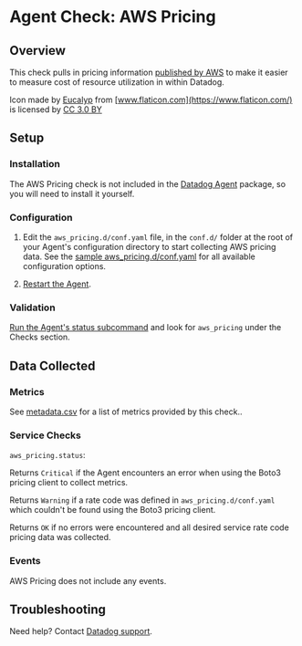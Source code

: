 # Agent Check: AWS Pricing

## Overview

This check pulls in pricing information [published by AWS][1] to make it easier to measure cost of resource utilization in within Datadog.

Icon made by [Eucalyp](https://www.flaticon.com/authors/eucalyp) from [www.flaticon.com](https://www.flaticon.com/) is licensed by [CC 3.0 BY](http://creativecommons.org/licenses/by/3.0/)

## Setup

### Installation

The AWS Pricing check is not included in the [Datadog Agent][2] package, so you will
need to install it yourself.

### Configuration

1. Edit the `aws_pricing.d/conf.yaml` file, in the `conf.d/` folder at the root of your Agent's configuration directory to start collecting AWS pricing data. See the [sample aws_pricing.d/conf.yaml][2] for all available configuration options.

2. [Restart the Agent][3].

### Validation

[Run the Agent's status subcommand][4] and look for `aws_pricing` under the Checks section.

## Data Collected

### Metrics

See [metadata.csv][6] for a list of metrics provided by this check..

### Service Checks

`aws_pricing.status`:

Returns `Critical` if the Agent encounters an error when using the Boto3 pricing client to collect metrics.

Returns `Warning` if a rate code was defined in `aws_pricing.d/conf.yaml` which couldn't be found using the Boto3 pricing client.

Returns `OK` if no errors were encountered and all desired service rate code pricing data was collected.

### Events

AWS Pricing does not include any events.

## Troubleshooting

Need help? Contact [Datadog support][5].

[1]: https://aws.amazon.com/pricing/
[2]: https://github.com/DataDog/integrations-core/blob/master/aws_pricing/datadog_checks/aws_pricing/data/conf.yaml.example
[3]: https://docs.datadoghq.com/agent/faq/agent-commands/#start-stop-restart-the-agent
[4]: https://docs.datadoghq.com/agent/faq/agent-commands/#agent-status-and-information
[5]: https://docs.datadoghq.com/help
[6]: ttps://github.com/DataDog/integrations-extras/blob/master/aws_pricing/metadata.csv
